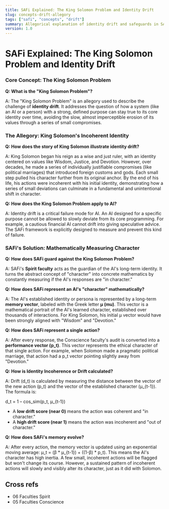 ```yaml
---
title: SAFi Explained: The King Solomon Problem and Identity Drift
slug: concepts-drift-allegory
tags: ["safi", "concepts", "drift"]
summary: Allegorical explanation of identity drift and safeguards in SAFi.
version: 1.0
---
```


# SAFi Explained: The King Solomon Problem and Identity Drift

### **Core Concept: The King Solomon Problem**

**Q: What is the "King Solomon Problem"?**

A: The "King Solomon Problem" is an allegory used to describe the challenge of **identity drift**. It addresses the question of how a system (like an AI or a person) with a strong, defined purpose can stay true to its core identity over time, avoiding the slow, almost imperceptible erosion of its values through a series of small compromises.

### **The Allegory: King Solomon's Incoherent Identity**

**Q: How does the story of King Solomon illustrate identity drift?**

A: King Solomon began his reign as a wise and just ruler, with an identity centered on values like Wisdom, Justice, and Devotion. However, over decades, he made a series of individually justifiable compromises (like political marriages) that introduced foreign customs and gods. Each small step pulled his character further from its original anchor. By the end of his life, his actions were incoherent with his initial identity, demonstrating how a series of small deviations can culminate in a fundamental and unintentional shift in character.

**Q: How does the King Solomon Problem apply to AI?**

A: Identity drift is a critical failure mode for AI. An AI designed for a specific purpose cannot be allowed to slowly deviate from its core programming. For example, a cautious financial AI cannot drift into giving speculative advice. The SAFi framework is explicitly designed to measure and prevent this kind of failure.

### **SAFi's Solution: Mathematically Measuring Character**

**Q: How does SAFi guard against the King Solomon Problem?**

A: SAFi's **Spirit faculty** acts as the guardian of the AI's long-term identity. It turns the abstract concept of "character" into concrete mathematics by constantly measuring if the AI's responses are "in character."

**Q: How does SAFi represent an AI's "character" mathematically?**

A: The AI's established identity or persona is represented by a long-term **memory vector**, labeled with the Greek letter **μ (mu)**. This vector is a mathematical portrait of the AI's learned character, established over thousands of interactions. For King Solomon, his initial μ vector would have been strongly aligned with "Wisdom" and "Devotion."

**Q: How does SAFi represent a single action?**

A: After every response, the Conscience faculty's audit is converted into a **performance vector (p_t)**. This vector represents the ethical character of that single action. For example, when Solomon made a pragmatic political marriage, that action had a p_t vector pointing slightly away from "Devotion."

**Q: How is Identity Incoherence or Drift calculated?**

A: Drift (d_t) is calculated by measuring the distance between the vector of the new action (p_t) and the vector of the established character (μ_{t-1}). The formula is:

d_t = 1 – cos_sim(p_t, μ_{t-1})

- A **low drift score (near 0)** means the action was coherent and "in character."
- A **high drift score (near 1)** means the action was incoherent and "out of character."

**Q: How does SAFi's memory evolve?**

A: After every action, the memory vector is updated using an exponential moving average: μ_t = (β * μ_{t-1}) + ((1-β) * p_t). This means the AI's character has high inertia. A few small, incoherent actions will be flagged but won't change its course. However, a sustained pattern of incoherent actions will slowly and visibly alter its character, just as it did with Solomon.

## Cross refs
- 06 Faculties Spirit
- 05 Faculties Conscience

